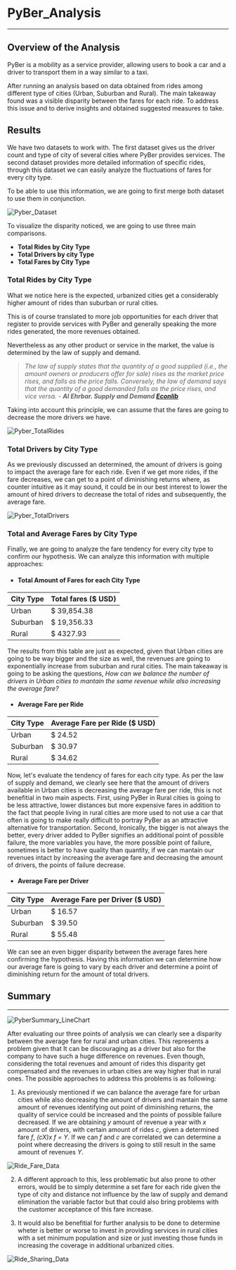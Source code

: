 # PyBer_Analysis
---

## Overview of the Analysis
PyBer is a mobility as a service provider, allowing users to book a car and a driver to transport them in a way similar to a taxi.

After running an analysis based on data obtained from rides among different type of cities (Urban, Suburban and Rural). The main takeaway found was a visible disparity between the fares for each ride. To address this issue and to derive insights and obtained suggested measures to take.

## Results
We have two datasets to work with. The first dataset gives us the driver count and type of city of several cities where PyBer provides services. The second dataset provides more detailed information of specific rides, through this dataset we can easily analyze the fluctuations of fares for every city type.

To be able to use this information, we are going to first merge both dataset to use them in conjunction.

![Pyber_Dataset](https://github.com/carloshgalvan95/PyBer_Analysis/blob/main/Analysis/Pyber_Dataset.png)

To visualize the disparity noticed, we are going to use three main comparisons.
- **Total Rides by City Type**
- **Total Drivers by city Type**
- **Total Fares by City Type**

### Total Rides by City Type
What we notice here is the expected, urbanized cities get a considerably higher amount of rides than suburban or rural cities.

This is of course translated to more job opportunities for each driver that register to provide services with PyBer and generally speaking the more rides generated, the more revenues obtained.

Nevertheless as any other product or service in the market, the value is determined by the law of supply and demand.

>*The law of supply states that the quantity of a good supplied (i.e., the amount owners or producers offer for sale) rises as the market price rises, and falls as the price falls. Conversely, the law of demand says that the quantity of a good demanded falls as the price rises, and vice versa.*
*-* ***Al Ehrbar. Supply and Demand [Econlib](https://www.econlib.org/library/Enc/Supply.html#:~:text=The%20law%20of%20supply%20states,price%20rises%2C%20and%20vice%20versa.)***

Taking into account this principle, we can assume that the fares are going to decrease the more drivers we have.

![Pyber_TotalRides](https://github.com/carloshgalvan95/PyBer_Analysis/blob/main/Analysis/Pyber_TotalRides_CityType.png)

### Total Drivers by City Type
As we previously discussed an determined, the amount of drivers is going to impact the average fare for each ride. Even if we get more rides, if the fare decreases, we can get to a point of diminishing returns where, as counter intuitive as it may sound, it could be in our best interest to lower the amount of hired drivers to decrease the total of rides and subsequently, the average fare.

![Pyber_TotalDrivers](https://github.com/carloshgalvan95/PyBer_Analysis/blob/main/Analysis/Pyber_TotalDrivers_CityType.png)

### Total and Average Fares by City Type
Finally, we are going to analyze the fare tendency for every city type to confirm our hypothesis. We can analyze this information with multiple approaches:
- #### Total Amount of Fares for each City Type

| **City Type** | **Total fares ($ USD)** |
|-----------|---------------------|
| Urban     | $ 39,854.38         |
| Suburban  | $ 19,356.33         |
| Rural     | $   4327.93         |

The results from this table are just as expected, given that Urban cities are going to be way bigger and the size as well, the revenues are going to exponentially increase from suburban and rural cities. The main takeaway is going to be asking the questions, *How can we balance the number of drivers in Urban cities to mantain the same revenue while also increasing the average fare?*

- #### Average Fare per Ride

| **City Type** | **Average Fare per Ride ($ USD)** |
|-----------|-------------------------------|
| Urban     | $ 24.52                       |
| Suburban  | $ 30.97                       |
| Rural     | $ 34.62                       |

Now, let's evaluate the tendency of fares for each city type. As per the law of supply and demand, we clearly see here that the amount of drivers available in Urban cities is decreasing the average fare per ride, this is not benefitial in two main aspects. First, using PyBer in Rural cities is going to be less attractive, lower distances but more expensive fares in addition to the fact that people living in rural cities are more used to not use a car that often is going to make really difficult to portray PyBer as an attractive alternative for transportation. Second, Ironically, the bigger is not always the better, every driver added to PyBer signifies an additional point of possible failure, the more variables you have, the more possible point of failure, sometimes is better to have quality than quantity, if we can mantain our revenues intact by increasing the average fare and decreasing the amount of drivers, the points of failure decrease.

- #### Average Fare per Driver

| **City Type** | **Average Fare per Driver ($ USD)** |
|-----------|---------------------------------|
| Urban     | $ 16.57                         |
| Suburban  | $ 39.50                         |
| Rural     | $ 55.48                         |

We can see an even bigger disparity between the average fares here confirming the hypothesis. Having this information we can determine how our average fare is going to vary by each driver and determine a point of diminishing return for the amount of total drivers.

## Summary
---
![PyberSummary_LineChart](https://github.com/carloshgalvan95/PyBer_Analysis/blob/main/Analysis/PyBer_fare_summary.png)

After evaluating our three points of analysis we can clearly see a disparity between the average fare for rural and urban cities. This represents a problem given that It can be discouraging as a driver but also for the company to have such a huge difference on revenues. Even though, considering the total revenues and amount of rides this disparity get compensated and the revenues in urban cities are way higher that in rural ones. The possible approaches to address this problems is as following:

1. As previously mentioned if we can balance the average fare for urban cities while also decreasing the amount of drivers and mantain the same amount of revenues identifying out point of diminishing returns, the quality of service could be increased and the points of possible failure decreased. If we are obtaining *y* amount of revenue a year with *x* amount of drivers, with certain amount of rides *c*, given a determined fare *f*, *(cX)x f = Y*. If we can *f* and *c* are correlated we can determine a point where decreasing the drivers is going to still result in the same amount of revenues *Y*.

![Ride_Fare_Data](https://github.com/carloshgalvan95/PyBer_Analysis/blob/main/Analysis/Fig4.png)

2. A different approach to this, less problematic but also prone to other errors, would be to simply determine a set fare for each ride given the type of city and distance not influence by the law of supply and demand elimination the variable factor but that could also bring problems with the customer acceptance of this fare increase.

3. It would also be benefitial for further analysis to be done to determine wheter is better or worse to invest in providing services in rural cities with a set minimum population and size or just investing those funds in increasing the coverage in additional urbanized cities.

![Ride_Sharing_Data](https://github.com/carloshgalvan95/PyBer_Analysis/blob/main/Analysis/Fig1.png)

